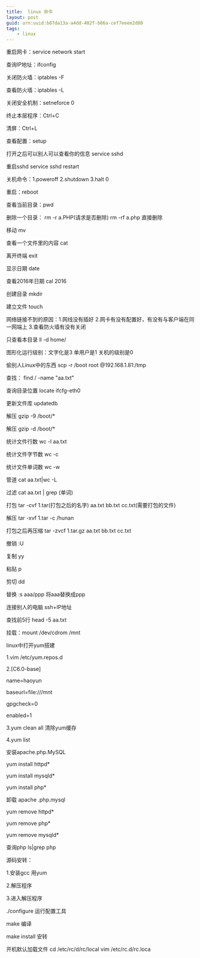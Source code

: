 ```yaml
---
title:  linux 命令
layout: post
guid: urn:uuid:b87da13a-a4dd-402f-b06a-cef7eeee2d80
tags:
    - linux
---
```

重启网卡：service network start

查询IP地址：ifconfig

关闭防火墙：iptables -F

查看防火墙：iptables -L

关闭安全机制：setneforce 0

终止本层程序：Ctrl+C

清屏：Ctrl+L

查看配置：setup

打开之后可以别人可以查看你的信息 service sshd 

重启sshd   service sshd restart

关机命令：1.poweroff   2.shutdown  3.halt 0

重启：reboot

查看当前目录：pwd

删除一个目录： rm -r  a.PHP(请求是否删除)   rm  -rf  a.php 直接删除

移动 mv 

查看一个文件里的内容  cat  

离开终端  exit

显示日期 date 

查看2016年日期   cal 2016

创建目录  mkdir

建立文件  touch

网络链接不到的原因：1.网线没有插好  2.网卡有没有配置好，有没有与客户端在同一网端上 3.查看防火墙有没有关闭

只查看本目录 ll -d  home/

图形化运行级别：文字化是3   单用户是1 关机的级别是0

偷别人Linux中的东西  scp  -r /boot root @192.168.1.81:/tmp

查找： find / -name "aa.txt"

查询目录位置 locate ifcfg-eth0 

更新文件库 updatedb

解压 gzip -9 /boot/*

解压 gzip -d /boot/* 

统计文件行数  wc -l aa.txt

统计文件字节数  wc -c

统计文件单词数  wc -w

管道 cat  aa.txt|wc -L

过滤 cat aa.txt  | grep (单词)

打包 tar -cvf 1.tar(打包之后的名字)  aa.txt bb.txt cc.txt(需要打包的文件)

解压 tar -xvf  1.tar -c /hunan

打包之后再压缩 tar -zvcf 1.tar.gz aa.txt bb.txt cc.txt

撤销 :U

复制 yy

粘贴 p

剪切 dd

替换 :s aaa/ppp 将aaa替换成ppp

连接别人的电脑 ssh+IP地址

查找前5行 head -5 aa.txt

挂载：mount /dev/cdrom /mnt

linux中打开yum搭建

1.vim /etc/yum.repos.d  

2.[C6.0-base]

  name=haoyun

  baseurl=file:///mnt

  gpgcheck=0

  enabled=1

3.yum clean all  清除yum缓存

4.yum list

安装apache.php.MySQL

yum install httpd*

yum install mysqld*

yum install php*

卸载 apache .php.mysql

yum remove httpd*

yum remove php*

yum remove mysqld*

查询php  ls|grep php

源码安转：

1.安装gcc 用yum

2.解压程序

3.进入解压程序

./configure  运行配置工具

make 编译

make install 安转



开机默认加载文件 cd /etc/rc/d/rc/local   vim /etc/rc.d/rc.loca